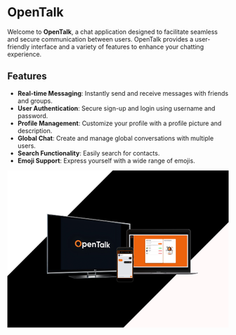 # OpenTalk

Welcome to **OpenTalk**, a chat application designed to facilitate seamless and secure communication between users. OpenTalk provides a user-friendly interface and a variety of features to enhance your chatting experience.

## Features

- **Real-time Messaging**: Instantly send and receive messages with friends and groups.
- **User Authentication**: Secure sign-up and login using username and password.
- **Profile Management**: Customize your profile with a profile picture and description.
- **Global Chat**: Create and manage global conversations with multiple users.
- **Search Functionality**: Easily search for contacts.
- **Emoji Support**: Express yourself with a wide range of emojis.

![My Local Image](./public/images/OpenTalkDesign.png)

